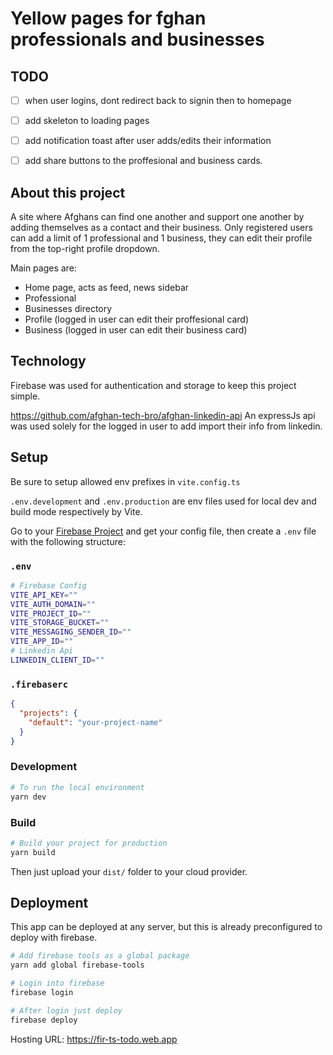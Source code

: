 # Yellow pages for fghan professionals and businesses


## TODO

- [ ] when user logins, dont redirect back to signin then to homepage
- [ ] add skeleton to loading pages
- [ ] add notification toast after user adds/edits their information
- [ ] add share buttons to the proffesional and business cards.


## About this project

A site where Afghans can find one another and support one another by adding themselves as a contact and their business.
Only registered users can add a limit of 1 professional and 1 business, they can edit their profile from the top-right profile dropdown.

Main pages are:
- Home page, acts as feed, news sidebar
- Professional
- Businesses directory
- Profile (logged in user can edit their proffesional card)
- Business (logged in user can edit their business card)

## Technology

Firebase was used for authentication and storage to keep this project simple.

https://github.com/afghan-tech-bro/afghan-linkedin-api
An expressJs api was used solely for the logged in user to add import their info from linkedin.


## Setup

Be sure to setup allowed env prefixes in `vite.config.ts`

`.env.development` and `.env.production` are env files used for local dev and build mode respectively by Vite.

Go to your [Firebase Project](https://console.firebase.google.com) and get your config file, then create a `.env` file with the following structure:

### `.env`
```bash
# Firebase Config
VITE_API_KEY=""
VITE_AUTH_DOMAIN=""
VITE_PROJECT_ID=""
VITE_STORAGE_BUCKET=""
VITE_MESSAGING_SENDER_ID=""
VITE_APP_ID=""
# Linkedin Api
LINKEDIN_CLIENT_ID=""
```

### `.firebaserc`

```json
{
  "projects": {
    "default": "your-project-name"
  }
}
```

### Development

```sh
# To run the local environment
yarn dev
```

### Build

```sh
# Build your project for production
yarn build
```

Then just upload your `dist/` folder to your cloud provider.

## Deployment

This app can be deployed at any server, but this is already preconfigured to deploy with firebase.

```sh
# Add firebase tools as a global package
yarn add global firebase-tools

# Login into firebase
firebase login

# After login just deploy
firebase deploy
```

Hosting URL: https://fir-ts-todo.web.app 



